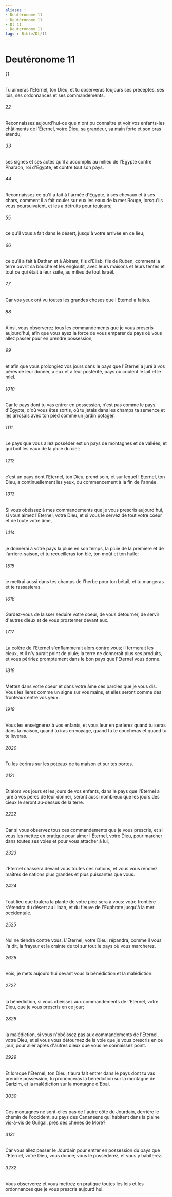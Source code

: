 ```yaml
---
aliases : 
- Deutéronome 11
- Deutéronome 11
- Dt 11
- Deuteronomy 11
tags : Bible/Dt/11
---
```


# Deutéronome 11

###### 11
Tu aimeras l'Eternel, ton Dieu, et tu observeras toujours ses préceptes, ses lois, ses ordonnances et ses commandements.
###### 22
Reconnaissez aujourd'hui-ce que n'ont pu connaître et voir vos enfants-les châtiments de l'Eternel, votre Dieu, sa grandeur, sa main forte et son bras étendu,
###### 33
ses signes et ses actes qu'il a accomplis au milieu de l'Egypte contre Pharaon, roi d'Egypte, et contre tout son pays.
###### 44
Reconnaissez ce qu'il a fait à l'armée d'Egypte, à ses chevaux et à ses chars, comment il a fait couler sur eux les eaux de la mer Rouge, lorsqu'ils vous poursuivaient, et les a détruits pour toujours;
###### 55
ce qu'il vous a fait dans le désert, jusqu'à votre arrivée en ce lieu;
###### 66
ce qu'il a fait à Dathan et à Abiram, fils d'Eliab, fils de Ruben, comment la terre ouvrit sa bouche et les engloutit, avec leurs maisons et leurs tentes et tout ce qui était à leur suite, au milieu de tout Israël.
###### 77
Car vos yeux ont vu toutes les grandes choses que l'Eternel a faites.
###### 88
Ainsi, vous observerez tous les commandements que je vous prescris aujourd'hui, afin que vous ayez la force de vous emparer du pays où vous allez passer pour en prendre possession,
###### 99
et afin que vous prolongiez vos jours dans le pays que l'Eternel a juré à vos pères de leur donner, à eux et à leur postérité, pays où coulent le lait et le miel.
###### 1010
Car le pays dont tu vas entrer en possession, n'est pas comme le pays d'Egypte, d'où vous êtes sortis, où tu jetais dans les champs ta semence et les arrosais avec ton pied comme un jardin potager.
###### 1111
Le pays que vous allez posséder est un pays de montagnes et de vallées, et qui boit les eaux de la pluie du ciel;
###### 1212
c'est un pays dont l'Eternel, ton Dieu, prend soin, et sur lequel l'Eternel, ton Dieu, a continuellement les yeux, du commencement à la fin de l'année.
###### 1313
Si vous obéissez à mes commandements que je vous prescris aujourd'hui, si vous aimez l'Eternel, votre Dieu, et si vous le servez de tout votre coeur et de toute votre âme,
###### 1414
je donnerai à votre pays la pluie en son temps, la pluie de la première et de l'arrière-saison, et tu recueilleras ton blé, ton moût et ton huile;
###### 1515
je mettrai aussi dans tes champs de l'herbe pour ton bétail, et tu mangeras et te rassasieras.
###### 1616
Gardez-vous de laisser séduire votre coeur, de vous détourner, de servir d'autres dieux et de vous prosterner devant eux.
###### 1717
La colère de l'Eternel s'enflammerait alors contre vous; il fermerait les cieux, et il n'y aurait point de pluie; la terre ne donnerait plus ses produits, et vous péririez promptement dans le bon pays que l'Eternel vous donne.
###### 1818
Mettez dans votre coeur et dans votre âme ces paroles que je vous dis. Vous les lierez comme un signe sur vos mains, et elles seront comme des fronteaux entre vos yeux.
###### 1919
Vous les enseignerez à vos enfants, et vous leur en parlerez quand tu seras dans ta maison, quand tu iras en voyage, quand tu te coucheras et quand tu te lèveras.
###### 2020
Tu les écriras sur les poteaux de ta maison et sur tes portes.
###### 2121
Et alors vos jours et les jours de vos enfants, dans le pays que l'Eternel a juré à vos pères de leur donner, seront aussi nombreux que les jours des cieux le seront au-dessus de la terre.
###### 2222
Car si vous observez tous ces commandements que je vous prescris, et si vous les mettez en pratique pour aimer l'Eternel, votre Dieu, pour marcher dans toutes ses voies et pour vous attacher à lui,
###### 2323
l'Eternel chassera devant vous toutes ces nations, et vous vous rendrez maîtres de nations plus grandes et plus puissantes que vous.
###### 2424
Tout lieu que foulera la plante de votre pied sera à vous: votre frontière s'étendra du désert au Liban, et du fleuve de l'Euphrate jusqu'à la mer occidentale.
###### 2525
Nul ne tiendra contre vous. L'Eternel, votre Dieu, répandra, comme il vous l'a dit, la frayeur et la crainte de toi sur tout le pays où vous marcherez.
###### 2626
Vois, je mets aujourd'hui devant vous la bénédiction et la malédiction:
###### 2727
la bénédiction, si vous obéissez aux commandements de l'Eternel, votre Dieu, que je vous prescris en ce jour;
###### 2828
la malédiction, si vous n'obéissez pas aux commandements de l'Eternel, votre Dieu, et si vous vous détournez de la voie que je vous prescris en ce jour, pour aller après d'autres dieux que vous ne connaissez point.
###### 2929
Et lorsque l'Eternel, ton Dieu, t'aura fait entrer dans le pays dont tu vas prendre possession, tu prononceras la bénédiction sur la montagne de Garizim, et la malédiction sur la montagne d'Ebal.
###### 3030
Ces montagnes ne sont-elles pas de l'autre côté du Jourdain, derrière le chemin de l'occident, au pays des Cananéens qui habitent dans la plaine vis-à-vis de Guilgal, près des chênes de Moré?
###### 3131
Car vous allez passer le Jourdain pour entrer en possession du pays que l'Eternel, votre Dieu, vous donne; vous le posséderez, et vous y habiterez.
###### 3232
Vous observerez et vous mettrez en pratique toutes les lois et les ordonnances que je vous prescris aujourd'hui.

